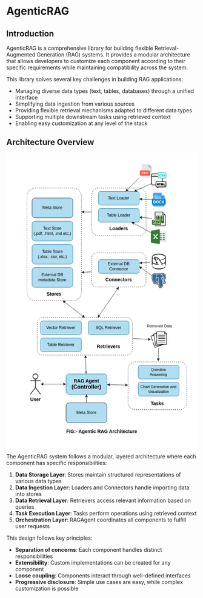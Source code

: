 # AgenticRAG 

## Introduction

AgenticRAG is a comprehensive library for building flexible Retrieval-Augmented Generation (RAG) systems. It provides a modular architecture that allows developers to customize each component according to their specific requirements while maintaining compatibility across the system.

This library solves several key challenges in building RAG applications:
- Managing diverse data types (text, tables, databases) through a unified interface
- Simplifying data ingestion from various sources
- Providing flexible retrieval mechanisms adapted to different data types
- Supporting multiple downstream tasks using retrieved context
- Enabling easy customization at any level of the stack

## Architecture Overview
![AgenticRAG Architecture](architecture.png)


The AgenticRAG system follows a modular, layered architecture where each component has specific responsibilities:

1. **Data Storage Layer**: Stores maintain structured representations of various data types
2. **Data Ingestion Layer**: Loaders and Connectors handle importing data into stores
3. **Data Retrieval Layer**: Retrievers access relevant information based on queries
4. **Task Execution Layer**: Tasks perform operations using retrieved context
5. **Orchestration Layer**: RAGAgent coordinates all components to fulfill user requests

This design follows key principles:
- **Separation of concerns**: Each component handles distinct responsibilities
- **Extensibility**: Custom implementations can be created for any component
- **Loose coupling**: Components interact through well-defined interfaces
- **Progressive disclosure**: Simple use cases are easy, while complex customization is possible

